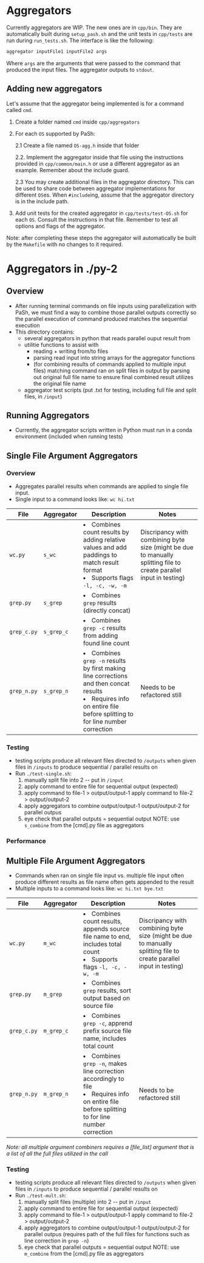 # Aggregators

Currently aggregators are WIP. The new ones are in `cpp/bin`. They are automatically built during `setup_pash.sh` and the unit tests in `cpp/tests` are run during `run_tests.sh`. The interface is like the following:

```sh
aggregator inputFile1 inputFile2 args
```

Where `args` are the arguments that were passed to the command that produced the input files. The aggregator outputs to `stdout`.

## Adding new aggregators

Let's assume that the aggregator being implemented is for a command called `cmd`.

1. Create a folder named `cmd` inside `cpp/aggregators`

2. For each `OS` supported by PaSh:

   2.1 Create a file named `OS-agg.h` inside that folder

   2.2. Implement the aggregator inside that file using the instructions provided in `cpp/common/main.h` or use a different aggregator as an example. Remember about the include guard.

   2.3 You may create additional files in the aggregator directory. This can be used to share code between aggregator implementations for different `OS`es. When `#include`ing, assume that the aggregator directory is in the include path.

3. Add unit tests for the created aggregator in `cpp/tests/test-OS.sh` for each `OS`. Consult the instructions in that file. Remember to test all options and flags of the aggregator.

Note: after completing these steps the aggregator will automatically be built by the `Makefile` with no changes to it required.

# Aggregators in ./py-2

## Overview

- After running terminal commands on file inputs using parallelization with PaSh, we must find a way to combine those parallel outputs correctly so the parallel execution of command produced matches the sequential execution
- This directory contains:
  - several aggregators in python that reads parallel ouput result from
  - utilitie functions to assist with
    - reading + writing from/to files
    - parsing read input into string arrays for the aggregator functions
    - (for combining results of commands applied to multiple input files) matching command ran on split files in output by parsing out original full file name to ensure final combined result utilizes the original file name
  - aggregator test scripts (put .txt for testing, including full file and split files, in `/input`)

## Running Aggregators

- Currently, the aggregator scripts written in Python must run in a conda environment (included when running tests)

## Single File Argument Aggregators

### Overview

- Aggregates parallel results when commands are applied to single file input.
- Single input to a command looks like: `wc hi.txt`

| File        | Aggregator | Description                                                                                                                                                                   | Notes                                                                                                              |
| ----------- | ---------- | ----------------------------------------------------------------------------------------------------------------------------------------------------------------------------- | ------------------------------------------------------------------------------------------------------------------ |
| `wc.py`     | `s_wc`     | <li>Combines count results by adding relative values and add paddings to match result format </li><li>Supports flags `-l, -c, -w, -m`</li>                                    | Discripancy with combining byte size (might be due to manually splitting file to create parallel input in testing) |
| `grep.py`   | `s_grep`   | <li> Combines `grep` results (directly concat) </li>                                                                                                                          |
| `grep_c.py` | `s_grep_c` | <li> Combines `grep -c` results from adding found line count</li>                                                                                                             |
| `grep_n.py` | `s_grep_n` | <li> Combines `grep -n` results by first making line corrections and then concat results</li> <li>Requires info on entire file before splitting to for line number correction | Needs to be refactored still                                                                                       |

### Testing

- testing scripts produce all relevant files directed to `/outputs` when given files in `/inputs` to produce sequential / parallel results on
- Run `./test-single.sh`:
  1. manually split file into 2 -- put in `/input `
  2. apply command to entire file for sequential output (expected)
  3. apply command to file-1 > output/output-1
     apply command to file-2 > output/output-2
  4. apply aggregators to combine output/output-1 output/output-2 for parallel outpus
  5. eye check that parallel outputs = sequential output
     NOTE: use `s_combine` from the [cmd].py file as aggregators

### Performance

## Multiple File Argument Aggregators

- Commands when ran on single file input vs. multiple file input often produce different results as file name often gets appended to the result
- Multiple inputs to a command looks like: `wc hi.txt bye.txt`

| File        | Aggregator | Description                                                                                                                                             | Notes                                                                                                              |
| ----------- | ---------- | ------------------------------------------------------------------------------------------------------------------------------------------------------- | ------------------------------------------------------------------------------------------------------------------ |
| `wc.py`     | `m_wc`     | <li>Combines count results, appends source file name to end, includes total count</li><li>Supports flags `-l, -c, -w, -m`</li>                          | Discripancy with combining byte size (might be due to manually splitting file to create parallel input in testing) |
| `grep.py`   | `m_grep`   | <li> Combines `grep` results, sort output based on source file </li>                                                                                    |
| `grep_c.py` | `m_grep_c` | <li> Combines `grep -c`, apprend prefix source file name, includes total count</li>                                                                     |
| `grep_n.py` | `m_grep_n` | <li> Combines `grep -n`, makes line correction accordingly to file</li> <li>Requires info on entire file before splitting to for line number correction | Needs to be refactored still                                                                                       |

<i>Note: all multiple argument combiners requires a [file_list] argument that is a list of all the full files utilized in the call</i>

### Testing

- testing scripts produce all relevant files directed to `/outputs` when given files in `/inputs` to produce sequential / parallel results on
- Run `./test-mult.sh`:
  1. manually split files (multiple) into 2 -- put in `/input `
  2. apply command to entire file for sequential output (expected)
  3. apply command to file-1 > output/output-1
     apply command to file-2 > output/output-2
  4. apply aggregators to combine output/output-1 output/output-2 for parallel outpus (requires path of the full files for functions such as line correction in `grep -n`)
  5. eye check that parallel outputs = sequential output
     NOTE: use `m_combine` from the [cmd].py file as aggregators
